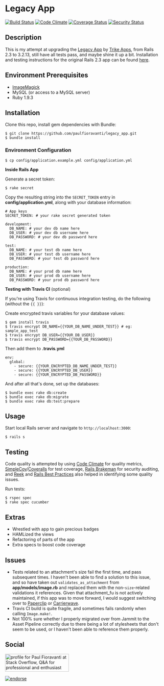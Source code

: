 # Legacy App

[![Build Status](https://secure.travis-ci.org/paulfioravanti/legacy_app.png)](http://travis-ci.org/paulfioravanti/legacy_app) [![Code Climate](https://codeclimate.com/github/paulfioravanti/legacy_app.png)](https://codeclimate.com/github/paulfioravanti/legacy_app) [![Coverage Status](https://coveralls.io/repos/paulfioravanti/legacy_app/badge.png?branch=master)](https://coveralls.io/r/paulfioravanti/legacy_app)
 [![Security Status](http://rails-brakeman.com/paulfioravanti/legacy_app.png)](http://rails-brakeman.com/paulfioravanti/legacy_app)

## Description

This is my attempt at upgrading the [Legacy App](https://github.com/tricycle/legacy_app) by [Trike Apps](http://trikeapps.com/), from Rails 2.3 to 3.2.13, still have all tests pass, and maybe shine it up a bit.  Installation and testing instructions for the original Rails 2.3 app can be found [here](https://github.com/tricycle/legacy_app/blob/master/README.md).

## Environment Prerequisites

- [ImageMagick](http://www.imagemagick.org/script/index.php)
- MySQL (or access to a MySQL server)
- Ruby 1.9.3

## Installation

Clone this repo, install gem dependencies with Bundle:

    $ git clone https://github.com/paulfioravanti/legacy_app.git
    $ bundle install

### Environment Configuration

    $ cp config/application.example.yml config/application.yml

**Inside Rails App**

Generate a secret token:

    $ rake secret

Copy the resulting string into the `SECRET_TOKEN` entry in **config/application.yml**, along with your database information:

    # App keys
    SECRET_TOKEN: # your rake secret generated token

    development:
      DB_NAME: # your dev db name here
      DB_USER: # your dev db username here
      DB_PASSWORD: # your dev db password here

    test:
      DB_NAME: # your test db name here
      DB_USER: # your test db username here
      DB_PASSWORD: # your test db password here

    production:
      DB_NAME: # your prod db name here
      DB_USER: # your prod db username here
      DB_PASSWORD: # your prod db password here

**Testing with Travis CI** (optional)

If you're using Travis for continuous integration testing, do the following (without the `{{ }}`):

Create encrypted travis variables for your database values:

    $ gem install travis
    $ travis encrypt DB_NAME={{YOUR_DB_NAME_UNDER_TEST}} # eg: sample_app_test
    $ travis encrypt DB_USER={{YOUR_DB_USER}}
    $ travis encrypt DB_PASSWORD={{YOUR_DB_PASSWORD}}

Then add them to **.travis.yml**

    env:
      global:
        - secure: {{YOUR_ENCRYPTED_DB_NAME_UNDER_TEST}}
        - secure: {{YOUR_ENCRYPTED_DB_USER}}
        - secure: {{YOUR_ENCRYPTED_DB_PASSWORD}}

And after all that's done, set up the databases:

    $ bundle exec rake db:create
    $ bundle exec rake db:migrate
    $ bundle exec rake db:test:prepare

## Usage

Start local Rails server and navigate to `http://localhost:3000`:

    $ rails s

## Testing

Code quality is attempted by using [Code Climate](https://codeclimate.com/) for quality metrics, [SimpleCov](https://github.com/colszowka/simplecov)/[Coveralls](https://coveralls.io/) for test coverage, [Rails Brakeman](http://rails-brakeman.com/) for security auditing, and [Reek](https://github.com/troessner/reek) and [Rails Best Practices](https://github.com/railsbp/rails_best_practices) also helped in identifying some quality issues.

Run tests:

    $ rspec spec
    $ rake spec cucumber

## Extras

- Wrestled with app to gain precious badges
- HAMLized the views
- Refactoring of parts of the app
- Extra specs to boost code coverage

## Issues

- Tests related to an attachment's size fail the first time, and pass subsequent times.  I haven't been able to find a solution to this issue, and so have taken out `validates_as_attachment` from **app/models/image.rb** and replaced them with the non-`size`-related validations it references.  Given that attachment_fu is not actively maintained, if this app was to move forward, I would suggest switching over to [Paperclip](https://github.com/thoughtbot/paperclip) or [Carrierwave](https://github.com/jnicklas/carrierwave).
- Travis CI build is quite fragile, and sometimes fails randomly when calling `Image.make!`.
- Not 100% sure whether I properly migrated over from Jammit to the Asset Pipeline correctly due to there being a lot of stylesheets that don't seem to be used, or I haven't been able to reference them properly.

## Social

<a href="http://stackoverflow.com/users/567863/paul-fioravanti">
  <img src="http://stackoverflow.com/users/flair/567863.png" width="208" height="58" alt="profile for Paul Fioravanti at Stack Overflow, Q&amp;A for professional and enthusiast programmers" title="profile for Paul Fioravanti at Stack Overflow, Q&amp;A for professional and enthusiast programmers">
</a>

[![endorse](http://api.coderwall.com/pfioravanti/endorsecount.png)](http://coderwall.com/pfioravanti)